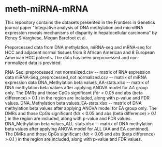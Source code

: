 # meth-miRNA-mRNA
This repository contains the datasets presented in the Frontiers in Genetics journal paper "Integrative analysis of DNA methylation and microRNA expression reveals mechanisms of disparity in hepatocellular carcinoma" by Rency S.Varghese, Megan Barefoot et al.

Preporcessed data from DNA methylation, miRNA-seq and mRNA-seq for HCC and adjacent normal tissues from 8 African American and 8 European American HCC patients.
The data has been preprocessed and non-normalized data is provided.

RNA-Seq_preprocessed_not normalized.csv -- matrix of RNA expression data
miRNA-Seq_preprocessed_not normalized.csv -- matrix of miRNA expression data
DNA_Methylation beta values_AA-stats.xlsx -- matrix of DNA methylation beta values after applying ANOVA model for AA group only. The DMRs and those CpGs significant (fdr < 0.05 and abs (beta difference) > 0.1 ) in the region are included, along with p-value and FDR values. 
DNA_Methylation beta values_EA-stats.xlsx -- matrix of DNA methylation beta values after applying ANOVA model for EA group only. The DMRs and those CpGs significant (fdr < 0.05 and abs (beta difference) > 0.1 ) in the region are included, along with p-value and FDR values. 
DNA_Methylation beta values_ALL-stats.xlsx -- matrix of DNA methylation beta values after applying ANOVA model for ALL (AA and EA combined). The DMRs and those CpGs significant (fdr < 0.05 and abs (beta difference) > 0.1 ) in the region are included, along with p-value and FDR values. 
